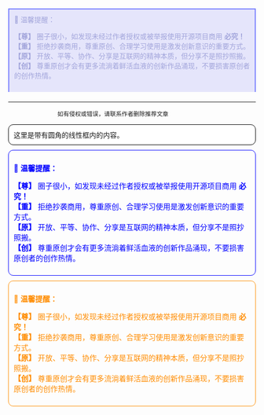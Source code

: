 



<!-- 以下是一个HTML和CSS的示例，您可以将其嵌入到Markdown文件中 -->
<style>
.reminder {
  background-color: rgba(19, 28, 235, 0.1); /* 半透明的白色背景 */
  border-left: 2px solid #747BFF; /* 左侧边框颜色 */
  border-top:2px solid #747BFF;
  border-right:2px solid #747BFF;
  bottom:2px solid #747BFF;

  padding: 10px; /* 内边距 */
  margin: 20px 0; /* 外边距 */
  color: #A2A5DB; /* 文本颜色 */

}
</style>

<div class="reminder">
🔰 温馨提醒：
   
 **【尊】** 圈子很小，如发现未经过作者授权或被举报使用开源项目商用 **必究！**  
 **【重】** 拒绝抄袭商用，尊重原创、合理学习使用是激发创新意识的重要方式。  
 **【原】** 开放、平等、协作、分享是互联网的精神本质，但分享不是照抄照搬。  
 **【创】** 尊重原创才会有更多流淌着鲜活血液的创新作品涌现，不要损害原创者的创作热情。
</div>

___
                  如有侵权或错误，请联系作者删除推荐文章

                  
<div style="border: 1px solid #000; padding: 10px; margin: 10px 0; background-color: #fff; border-radius: 10px;">
  这里是带有圆角的线性框内的内容。
</div>

<div style="border: 1px solid #0000FF; padding: 10px; margin: 10px 0; background-color: transparent; border-radius: 10px; color:blue;font-size: 15px;">


🔰 **温馨提醒：**

**【尊】** 圈子很小，如发现未经过作者授权或被举报使用开源项目商用 **必究！**  
**【重】** 拒绝抄袭商用，尊重原创、合理学习使用是激发创新意识的重要方式。  
**【原】** 开放、平等、协作、分享是互联网的精神本质，但分享不是照抄照搬。  
**【创】** 尊重原创才会有更多流淌着鲜活血液的创新作品涌现，不要损害原创者的创作热情。  

</div>

<div style="border: 1px solid #FF8C00; padding: 10px; margin: 10px 0; background-color: transparent; border-radius: 10px; color:#FF8C00;font-size: 15px;">


🔰 **温馨提醒：**

**【尊】** 圈子很小，如发现未经过作者授权或被举报使用开源项目商用 **必究！**  
**【重】** 拒绝抄袭商用，尊重原创、合理学习使用是激发创新意识的重要方式。  
**【原】** 开放、平等、协作、分享是互联网的精神本质，但分享不是照抄照搬。  
**【创】** 尊重原创才会有更多流淌着鲜活血液的创新作品涌现，不要损害原创者的创作热情。  

</div>